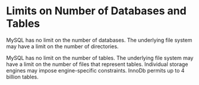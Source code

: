# Limits on Number of Databases and Tables

MySQL has no limit on the number of databases. The underlying file system may have a limit on the number of directories.

MySQL has no limit on the number of tables. The underlying file system may have a limit on the number of files that represent tables. Individual storage engines may impose engine-specific constraints. InnoDb permits up to 4 billion tables.
